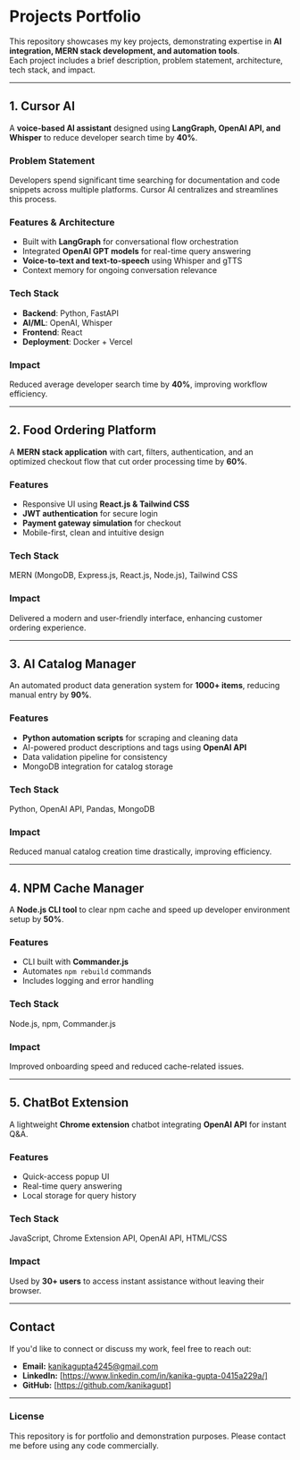 # Projects Portfolio

This repository showcases my key projects, demonstrating expertise in **AI integration, MERN stack development, and automation tools**.  
Each project includes a brief description, problem statement, architecture, tech stack, and impact.

---

## 1. Cursor AI

A **voice-based AI assistant** designed using **LangGraph, OpenAI API, and Whisper** to reduce developer search time by **40%**.

### Problem Statement
Developers spend significant time searching for documentation and code snippets across multiple platforms. Cursor AI centralizes and streamlines this process.

### Features & Architecture
- Built with **LangGraph** for conversational flow orchestration
- Integrated **OpenAI GPT models** for real-time query answering
- **Voice-to-text and text-to-speech** using Whisper and gTTS
- Context memory for ongoing conversation relevance

### Tech Stack
- **Backend**: Python, FastAPI  
- **AI/ML**: OpenAI, Whisper  
- **Frontend**: React  
- **Deployment**: Docker + Vercel  

### Impact
Reduced average developer search time by **40%**, improving workflow efficiency.

---

## 2. Food Ordering Platform

A **MERN stack application** with cart, filters, authentication, and an optimized checkout flow that cut order processing time by **60%**.

### Features
- Responsive UI using **React.js & Tailwind CSS**
- **JWT authentication** for secure login
- **Payment gateway simulation** for checkout
- Mobile-first, clean and intuitive design

### Tech Stack
MERN (MongoDB, Express.js, React.js, Node.js), Tailwind CSS

### Impact
Delivered a modern and user-friendly interface, enhancing customer ordering experience.

---

## 3. AI Catalog Manager

An automated product data generation system for **1000+ items**, reducing manual entry by **90%**.

### Features
- **Python automation scripts** for scraping and cleaning data
- AI-powered product descriptions and tags using **OpenAI API**
- Data validation pipeline for consistency
- MongoDB integration for catalog storage

### Tech Stack
Python, OpenAI API, Pandas, MongoDB

### Impact
Reduced manual catalog creation time drastically, improving efficiency.

---

## 4. NPM Cache Manager

A **Node.js CLI tool** to clear npm cache and speed up developer environment setup by **50%**.

### Features
- CLI built with **Commander.js**
- Automates `npm rebuild` commands
- Includes logging and error handling

### Tech Stack
Node.js, npm, Commander.js

### Impact
Improved onboarding speed and reduced cache-related issues.

---

## 5. ChatBot Extension

A lightweight **Chrome extension** chatbot integrating **OpenAI API** for instant Q&A.

### Features
- Quick-access popup UI
- Real-time query answering
- Local storage for query history

### Tech Stack
JavaScript, Chrome Extension API, OpenAI API, HTML/CSS

### Impact
Used by **30+ users** to access instant assistance without leaving their browser.

---

## Contact

If you'd like to connect or discuss my work, feel free to reach out:

- **Email:** kanikagupta4245@gmail.com
- **LinkedIn:** [https://www.linkedin.com/in/kanika-gupta-0415a229a/]  
- **GitHub:** [https://github.com/kanikagupt]  

---

### License
This repository is for portfolio and demonstration purposes. Please contact me before using any code commercially.
